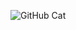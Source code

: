 ![GitHub Cat](https://user-images.githubusercontent.com/2211052/98807855-935d1500-241b-11eb-9f38-a9e17e9bd1b0.png)
